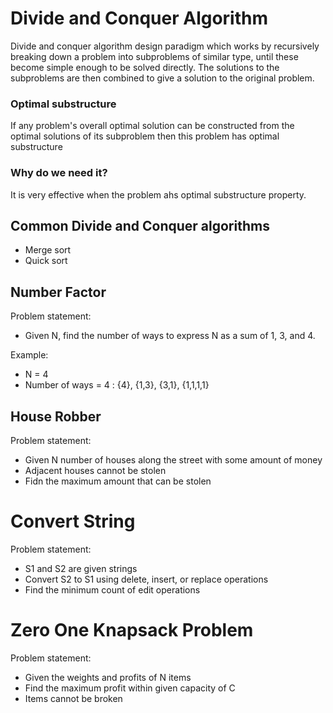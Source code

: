 # Divide and Conquer Algorithm
Divide and conquer algorithm design paradigm which works by recursively breaking down a problem into subproblems of similar type, until these become simple enough to be solved
directly. The solutions to the subproblems are then combined to give a solution to the original problem.

### Optimal substructure
If any problem's overall optimal solution can be constructed from the optimal solutions of its subproblem then this problem has optimal substructure

### Why do we need it?
It is very effective when the problem ahs optimal substructure property.

## Common Divide and Conquer algorithms
- Merge sort
- Quick sort

## Number Factor
Problem statement:
- Given N, find the number of ways to express N as a sum of 1, 3, and 4.

Example:
- N = 4
- Number of ways = 4 : {4}, {1,3}, {3,1}, {1,1,1,1}

## House Robber
Problem statement:
- Given N number of houses along the street with some amount of money
- Adjacent houses cannot be stolen
- Fidn the maximum amount that can be stolen

# Convert String
Problem statement:
- S1 and S2 are given strings
- Convert S2 to S1 using delete, insert, or replace operations
- Find the minimum count of edit operations

# Zero One Knapsack Problem

Problem statement:
- Given the weights and profits of N items
- Find the maximum profit within given capacity of C
- Items cannot be broken